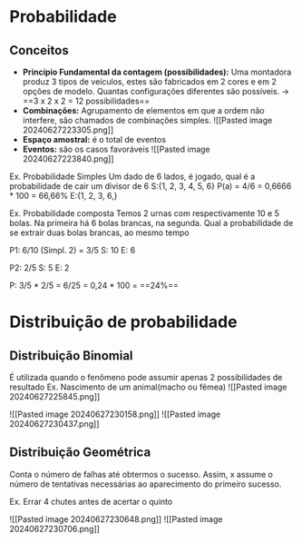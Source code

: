 # Probabilidade

## Conceitos
- **Princípio Fundamental da contagem (possibilidades):** Uma montadora produz 3 tipos de veículos, estes são fabricados em 2 cores e em 2 opções de modelo. Quantas configurações diferentes são possíveis. -> ==3 x 2 x 2 = 12 possibilidades==
- **Combinações:** Agrupamento de elementos em que a ordem não interfere, são chamados de combinações simples.
	![[Pasted image 20240627223305.png]] 
- **Espaço amostral:** é o total de eventos
- **Eventos:** são os casos favoráveis
	![[Pasted image 20240627223840.png]]

Ex. Probabilidade Simples
Um dado de 6 lados, é jogado, qual é a probabilidade de cair um divisor de 6 
S:{1, 2, 3, 4, 5, 6}                            P(a) = 4/6 = 0,6666 * 100 = 66,66%
E:{1, 2, 3, 6,}

Ex. Probabilidade composta
Temos 2 urnas com respectivamente 10 e 5 bolas. Na primeira há 6 bolas brancas, na segunda. Qual a probabilidade de se extrair duas bolas brancas, ao mesmo tempo

P1:            6/10 (Simpl. 2) = 3/5
S: 10 
E: 6

P2:            2/5 
S: 5
E: 2 

P:                              3/5 * 2/5 = 6/25 = 0,24 * 100 = ==24%==

# Distribuição de probabilidade

## Distribuição Binomial

É utilizada quando o fenômeno pode assumir apenas 2 possibilidades de resultado
Ex. Nascimento de um animal(macho ou fêmea)
	![[Pasted image 20240627225845.png]]

![[Pasted image 20240627230158.png]]
![[Pasted image 20240627230437.png]]

## Distribuição Geométrica

Conta o número de falhas até obtermos o sucesso. Assim, x assume o número de tentativas necessárias ao aparecimento do primeiro sucesso. 

Ex. Errar 4 chutes antes de acertar o quinto

![[Pasted image 20240627230648.png]]
![[Pasted image 20240627230706.png]]
